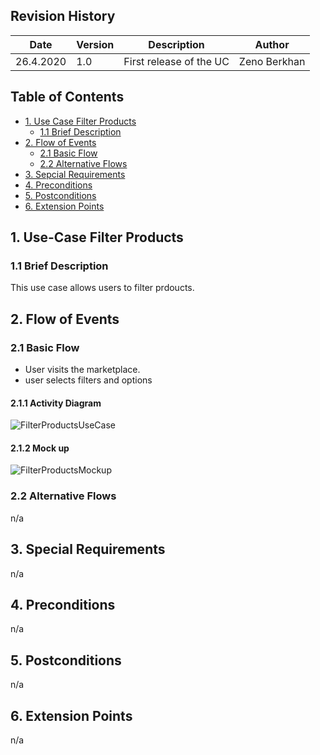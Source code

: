 ## Revision History
Date | Version | Description | Author
--- | --- | --- | ---
26.4.2020| 1.0 | First release of the UC | Zeno Berkhan

## Table of Contents
- [1. Use Case Filter Products](#1-use-case-filter-products)
  - [1.1 Brief Description](#11-brief-description)
- [2. Flow of Events](#2-flow-of-events)
  - [2.1 Basic Flow](#21-basic-flow)
  - [2.2 Alternative Flows](#22-alternative-flows)
- [3. Sepcial Requirements](#3-special-requirements)
- [4. Preconditions](#4-preconditions)
- [5. Postconditions](#5-postconditions)
- [6. Extension Points](#6-extension-points)

## 1. Use-Case Filter Products
### 1.1 Brief Description
This use case allows users to filter prdoucts.
## 2. Flow of Events
### 2.1 Basic Flow
- User visits the marketplace.
- user selects filters and options
#### 2.1.1 Activity Diagram
![FilterProductsUseCase](https://raw.githubusercontent.com/GreenClothaWay/Website/master/doc/uc/FilterProductsUseCase.PNG)
#### 2.1.2 Mock up
![FilterProductsMockup](https://raw.githubusercontent.com/GreenClothaWay/Website/master/doc/mockups/FilterProductsMockup.PNG)
### 2.2 Alternative Flows
n/a

## 3. Special Requirements
n/a

## 4. Preconditions
n/a

## 5. Postconditions
n/a

## 6. Extension Points
n/a
